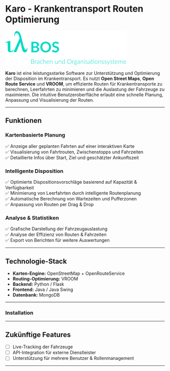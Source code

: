# Karo - Krankentransport Routen Optimierung

![Karo Logo](./assets/logo.png)

**Karo** ist eine leistungsstarke Software zur Unterstützung und Optimierung der Disposition im Krankentransport. Es nutzt **Open Street Maps**, **Open Route Service** und **VROOM**, um effiziente Routen für Krankentransporte zu berechnen, Leerfahrten zu minimieren und die Auslastung der Fahrzeuge zu maximieren. Die intuitive Benutzeroberfläche erlaubt eine schnelle Planung, Anpassung und Visualisierung der Routen.

---

## Funktionen

### Kartenbasierte Planung
✅ Anzeige aller geplanten Fahrten auf einer interaktiven Karte  
✅ Visualisierung von Fahrtrouten, Zwischenstopps und Fahrzeiten  
✅ Detaillierte Infos über Start, Ziel und geschätzter Ankunftszeit  

### Intelligente Disposition
✅ Optimierte Dispositionsvorschläge basierend auf Kapazität & Verfügbarkeit  
✅ Minimierung von Leerfahrten durch intelligente Routenplanung  
✅ Automatische Berechnung von Wartezeiten und Pufferzonen    
✅ Anpassung von Routen per Drag & Drop  
 
### Analyse & Statistiken
✅ Grafische Darstellung der Fahrzeugauslastung  
✅ Analyse der Effizienz von Routen & Fahrzeiten  
✅ Export von Berichten für weitere Auswertungen  

---

## Technologie-Stack
- **Karten-Engine:** OpenStreetMap + OpenRouteService
- **Routing-Optimierung:** VROOM
- **Backend:** Python / Flask
- **Frontend:** Java / Java Swing
- **Datenbank:** MongoDB

---

### Installation

---

## Zukünftige Features
- [ ] Live-Tracking der Fahrzeuge  
- [ ] API-Integration für externe Dienstleister  
- [ ] Unterstützung für mehrere Benutzer & Rollenmanagement  

---


